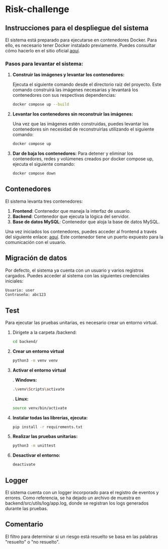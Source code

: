 # Risk-challenge

## Instrucciones para el despliegue del sistema

El sistema está preparado para ejecutarse en contenedores Docker. Para ello, es necesario tener Docker instalado previamente. Puedes consultar cómo hacerlo en el sitio oficial [aquí](https://www.docker.com/).

### Pasos para levantar el sistema:

1.  **Construir las imágenes y levantar los contenedores:**

    Ejecuta el siguiente comando desde el directorio raíz del proyecto. Este comando construirá las imágenes necesarias y levantará los contenedores con sus respectivas dependencias:

    ```bash
    docker compose up --build
    ```

2.  **Levantar los contenedores sin reconstruir las imágenes:**

    Una vez que las imágenes estén construidas, puedes levantar los contenedores sin necesidad de reconstruirlas utilizando el siguiente comando:

    ```bash
    docker compose up
    ```

3.  **Dar de baja los contenedores:**
    Para detener y eliminar los contenedores, redes y volúmenes creados por docker compose up, ejecuta el siguiente comando:

    ```bash
    docker compose down
    ```

## Contenedores

El sistema levanta tres contenedores:

1.  **Frontend**: Contenedor que maneja la interfaz de usuario.
2.  **Backend**: Contenedor que ejecuta la lógica del servidor.
3.  **Base de datos MySQL**: Contenedor que aloja la base de datos MySQL.

Una vez iniciados los contenedores, puedes acceder al frontend a través del siguiente enlace: [aquí](http://localhost:5173/). Este contenedor tiene un puerto expuesto para la comunicación con el usuario.

## Migración de datos

Por defecto, el sistema ya cuenta con un usuario y varios registros cargados. Puedes acceder al sistema con las siguientes credenciales iniciales:

```bash
Usuario: user
Contraseña: abc123
```

## Test

Para ejecutar las pruebas unitarias, es necesario crear un entorno virtual.

1.  Dirígete a la carpeta /backend:

    ```bash
    cd backend/
    ```

2.  **Crear un entorno virtual**

    ```bash
    python3 -m venv venv
    ```

3.  **Activar el entorno virtual**

    . **Windows:**

    ```bash
    .\venv\Scripts\activate
    ```

    . **Linux:**

    ```bash
    source venv/bin/activate
    ```

4.  **Instalar todas las librerías, ejecuta:**

    ```bash
    pip install -r requirements.txt
    ```
5. **Realizar las pruebas unitarias:**

    ```bash
    python3 -m unittest 
    ```
6.  **Desactivar el entorno:**

    ```bash
    deactivate
    ```

## Logger 

El sistema cuenta con un logger incorporado para el registro de eventos y errores. Como referencia, se ha dejado un archivo de muestra en backend/src/utils/log/app.log, donde se registran los logs generados durante las pruebas.

## Comentario 

El filtro para determinar si un riesgo está resuelto se basa en las palabras "resuelto" o "no resuelto".